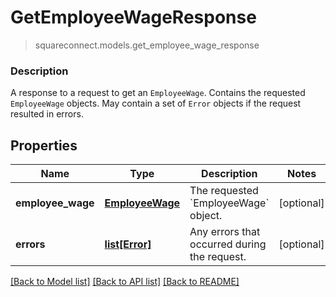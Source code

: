 # GetEmployeeWageResponse
> squareconnect.models.get_employee_wage_response

### Description

A response to a request to get an `EmployeeWage`. Contains the requested `EmployeeWage` objects. May contain a set of `Error` objects if the request resulted in errors.

## Properties
Name | Type | Description | Notes
------------ | ------------- | ------------- | -------------
**employee_wage** | [**EmployeeWage**](EmployeeWage.md) | The requested &#x60;EmployeeWage&#x60; object. | [optional] 
**errors** | [**list[Error]**](Error.md) | Any errors that occurred during the request. | [optional] 

[[Back to Model list]](../README.md#documentation-for-models) [[Back to API list]](../README.md#documentation-for-api-endpoints) [[Back to README]](../README.md)


